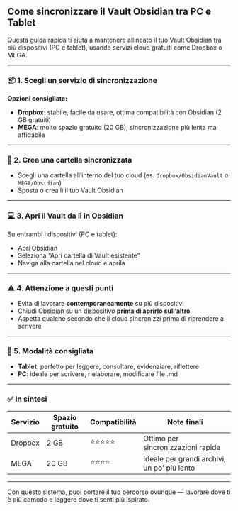 ## Come sincronizzare il Vault Obsidian tra PC e Tablet

Questa guida rapida ti aiuta a mantenere allineato il tuo Vault Obsidian tra più dispositivi (PC e tablet), usando servizi cloud gratuiti come Dropbox o MEGA.

---

### 📦 1. Scegli un servizio di sincronizzazione

**Opzioni consigliate:**

- **Dropbox**: stabile, facile da usare, ottima compatibilità con Obsidian (2 GB gratuiti)
- **MEGA**: molto spazio gratuito (20 GB), sincronizzazione più lenta ma affidabile

---

### 📁 2. Crea una cartella sincronizzata

- Scegli una cartella all’interno del tuo cloud (es. `Dropbox/ObsidianVault` o `MEGA/Obsidian`)
- Sposta o crea lì il tuo Vault Obsidian

---

### 💻 3. Apri il Vault da lì in Obsidian

Su entrambi i dispositivi (PC e tablet):
- Apri Obsidian
- Seleziona “Apri cartella di Vault esistente”
- Naviga alla cartella nel cloud e aprila

---

### ⚠️ 4. Attenzione a questi punti

- Evita di lavorare **contemporaneamente** su più dispositivi
- Chiudi Obsidian su un dispositivo **prima di aprirlo sull’altro**
- Aspetta qualche secondo che il cloud sincronizzi prima di riprendere a scrivere

---

### 📱 5. Modalità consigliata

- **Tablet**: perfetto per leggere, consultare, evidenziare, riflettere
- **PC**: ideale per scrivere, rielaborare, modificare file .md

---

### ✅ In sintesi

| Servizio | Spazio gratuito | Compatibilità | Note finali |
|----------|------------------|----------------|--------------|
| Dropbox  | 2 GB             | ⭐⭐⭐⭐⭐         | Ottimo per sincronizzazioni rapide |
| MEGA     | 20 GB            | ⭐⭐⭐⭐          | Ideale per grandi archivi, un po' più lento |

---

Con questo sistema, puoi portare il tuo percorso ovunque — lavorare dove ti è più comodo e leggere dove ti senti più ispirato.